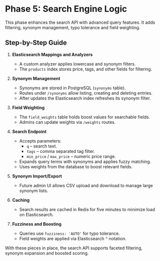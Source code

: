 # Phase 5: Search Engine Logic

This phase enhances the search API with advanced query features. It adds filtering,
synonym management, typo tolerance and field weighting.

## Step-by-Step Guide

1. **Elasticsearch Mappings and Analyzers**
   - A custom analyzer applies lowercase and synonym filters.
   - The `products` index stores price, tags, and other fields for filtering.

2. **Synonym Management**
   - Synonyms are stored in PostgreSQL (`synonyms` table).
   - Routes under `/synonyms` allow listing, creating and deleting entries.
   - After updates the Elasticsearch index refreshes its synonym filter.

3. **Field Weighting**
   - The `field_weights` table holds boost values for searchable fields.
   - Admins can update weights via `/weights` routes.

4. **Search Endpoint**
   - Accepts parameters:
     - `q` – search text.
     - `tags` – comma separated tag filter.
     - `min_price` / `max_price` – numeric price range.
   - Expands query terms with synonyms and applies fuzzy matching.
   - Uses weights from the database to boost relevant fields.

5. **Synonym Import/Export**
   - Future admin UI allows CSV upload and download to manage large synonym lists.

6. **Caching**
   - Search results are cached in Redis for five minutes to minimize load on Elasticsearch.

7. **Fuzziness and Boosting**
   - Queries use `fuzziness: 'AUTO'` for typo tolerance.
   - Field weights are applied via Elasticsearch `^` notation.

With these pieces in place, the search API supports faceted filtering, synonym
expansion and boosted scoring.

